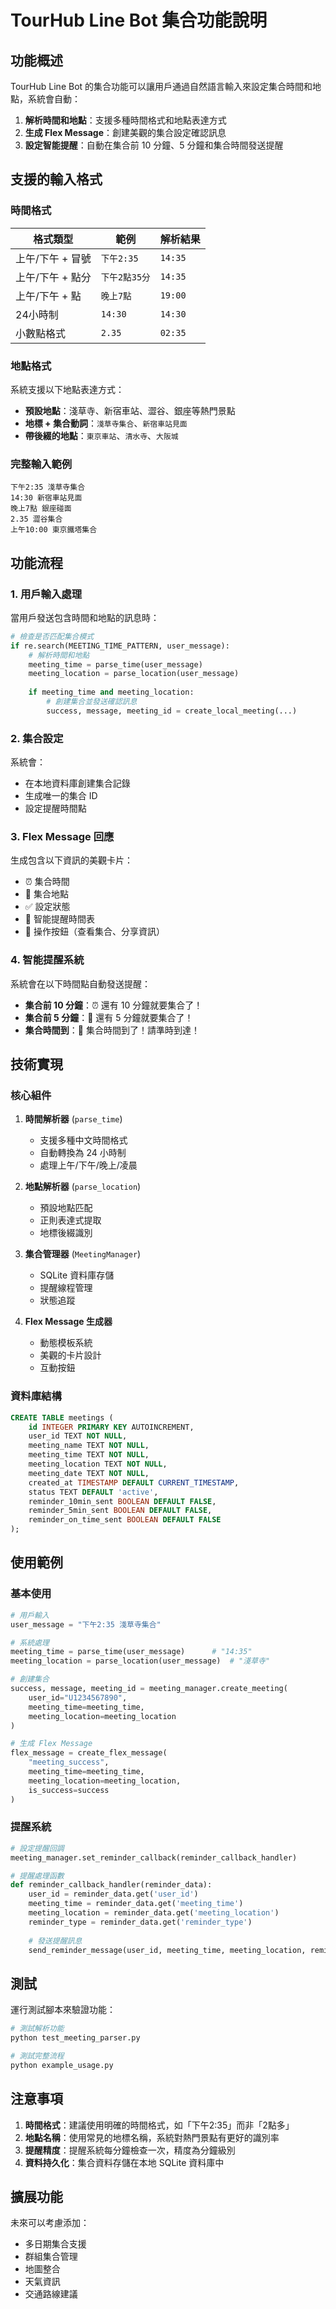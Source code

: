 # TourHub Line Bot 集合功能說明

## 功能概述

TourHub Line Bot 的集合功能可以讓用戶通過自然語言輸入來設定集合時間和地點，系統會自動：

1. **解析時間和地點**：支援多種時間格式和地點表達方式
2. **生成 Flex Message**：創建美觀的集合設定確認訊息
3. **設定智能提醒**：自動在集合前 10 分鐘、5 分鐘和集合時間發送提醒

## 支援的輸入格式

### 時間格式

| 格式類型 | 範例 | 解析結果 |
|---------|------|---------|
| 上午/下午 + 冒號 | `下午2:35` | `14:35` |
| 上午/下午 + 點分 | `下午2點35分` | `14:35` |
| 上午/下午 + 點 | `晚上7點` | `19:00` |
| 24小時制 | `14:30` | `14:30` |
| 小數點格式 | `2.35` | `02:35` |

### 地點格式

系統支援以下地點表達方式：

- **預設地點**：淺草寺、新宿車站、澀谷、銀座等熱門景點
- **地標 + 集合動詞**：`淺草寺集合`、`新宿車站見面`
- **帶後綴的地點**：`東京車站`、`清水寺`、`大阪城`

### 完整輸入範例

```
下午2:35 淺草寺集合
14:30 新宿車站見面
晚上7點 銀座碰面
2.35 澀谷集合
上午10:00 東京鐵塔集合
```

## 功能流程

### 1. 用戶輸入處理

當用戶發送包含時間和地點的訊息時：

```python
# 檢查是否匹配集合模式
if re.search(MEETING_TIME_PATTERN, user_message):
    # 解析時間和地點
    meeting_time = parse_time(user_message)
    meeting_location = parse_location(user_message)
    
    if meeting_time and meeting_location:
        # 創建集合並發送確認訊息
        success, message, meeting_id = create_local_meeting(...)
```

### 2. 集合設定

系統會：
- 在本地資料庫創建集合記錄
- 生成唯一的集合 ID
- 設定提醒時間點

### 3. Flex Message 回應

生成包含以下資訊的美觀卡片：
- ⏰ 集合時間
- 📍 集合地點
- ✅ 設定狀態
- 📱 智能提醒時間表
- 🔗 操作按鈕（查看集合、分享資訊）

### 4. 智能提醒系統

系統會在以下時間點自動發送提醒：
- **集合前 10 分鐘**：⏰ 還有 10 分鐘就要集合了！
- **集合前 5 分鐘**：🚨 還有 5 分鐘就要集合了！
- **集合時間到**：🎯 集合時間到了！請準時到達！

## 技術實現

### 核心組件

1. **時間解析器** (`parse_time`)
   - 支援多種中文時間格式
   - 自動轉換為 24 小時制
   - 處理上午/下午/晚上/凌晨

2. **地點解析器** (`parse_location`)
   - 預設地點匹配
   - 正則表達式提取
   - 地標後綴識別

3. **集合管理器** (`MeetingManager`)
   - SQLite 資料庫存儲
   - 提醒線程管理
   - 狀態追蹤

4. **Flex Message 生成器**
   - 動態模板系統
   - 美觀的卡片設計
   - 互動按鈕

### 資料庫結構

```sql
CREATE TABLE meetings (
    id INTEGER PRIMARY KEY AUTOINCREMENT,
    user_id TEXT NOT NULL,
    meeting_name TEXT NOT NULL,
    meeting_time TEXT NOT NULL,
    meeting_location TEXT NOT NULL,
    meeting_date TEXT NOT NULL,
    created_at TIMESTAMP DEFAULT CURRENT_TIMESTAMP,
    status TEXT DEFAULT 'active',
    reminder_10min_sent BOOLEAN DEFAULT FALSE,
    reminder_5min_sent BOOLEAN DEFAULT FALSE,
    reminder_on_time_sent BOOLEAN DEFAULT FALSE
);
```

## 使用範例

### 基本使用

```python
# 用戶輸入
user_message = "下午2:35 淺草寺集合"

# 系統處理
meeting_time = parse_time(user_message)      # "14:35"
meeting_location = parse_location(user_message)  # "淺草寺"

# 創建集合
success, message, meeting_id = meeting_manager.create_meeting(
    user_id="U1234567890",
    meeting_time=meeting_time,
    meeting_location=meeting_location
)

# 生成 Flex Message
flex_message = create_flex_message(
    "meeting_success",
    meeting_time=meeting_time,
    meeting_location=meeting_location,
    is_success=success
)
```

### 提醒系統

```python
# 設定提醒回調
meeting_manager.set_reminder_callback(reminder_callback_handler)

# 提醒處理函數
def reminder_callback_handler(reminder_data):
    user_id = reminder_data.get('user_id')
    meeting_time = reminder_data.get('meeting_time')
    meeting_location = reminder_data.get('meeting_location')
    reminder_type = reminder_data.get('reminder_type')
    
    # 發送提醒訊息
    send_reminder_message(user_id, meeting_time, meeting_location, reminder_type)
```

## 測試

運行測試腳本來驗證功能：

```bash
# 測試解析功能
python test_meeting_parser.py

# 測試完整流程
python example_usage.py
```

## 注意事項

1. **時間格式**：建議使用明確的時間格式，如「下午2:35」而非「2點多」
2. **地點名稱**：使用常見的地標名稱，系統對熱門景點有更好的識別率
3. **提醒精度**：提醒系統每分鐘檢查一次，精度為分鐘級別
4. **資料持久化**：集合資料存儲在本地 SQLite 資料庫中

## 擴展功能

未來可以考慮添加：
- 多日期集合支援
- 群組集合管理
- 地圖整合
- 天氣資訊
- 交通路線建議
